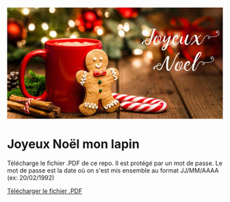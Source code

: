 ![Joyeux Noël](merrychristmas.jpg)
# Joyeux Noël mon lapin

Télécharge le fichier .PDF de ce repo. Il est protégé par un mot de passe. Le mot de passe est la date où on s'est mis ensemble au format JJ/MM/AAAA (ex: 20/02/1992)

[Télécharger le fichier .PDF](https://raw.githubusercontent.com/Erosquare/noel-2023/master/noel.pdf)
